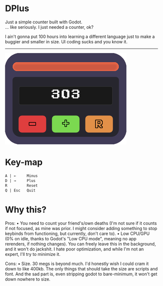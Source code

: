 # DPlus
Just a simple counter built with Godot.\
... like seriously. I just needed a counter, ok? 

I ain't gonna put 100 hours into learning a different language just to make a buggier and smaller in size. UI coding sucks and you know it.

<hr>

![preview](https://raw.githubusercontent.com/imh1kiko/DPlus/main/preview.png)


# Key-map
```
A | ←     Minus
D | →     Plus
R         Reset
Q | Esc   Quit
```

# Why this?
Pros:
• You need to count your friend's/own deaths (I'm not sure if it counts if not focused, as mine was prior. I might consider adding something to stop keybinds from functioning, but currently, don't care to).
• Low CPU/GPU (0% on idle, thanks to Godot's "Low CPU mode", meaning no app rerenders, if nothing changes). You can freely leave this in the background, and it won't do jackshit. I hate poor optimization, and while I'm not an expert, I'll try to minimize it.

Cons:
• Size. 30 megs is beyond much. I'd honestly wish I could cram it down to like 400kb. The only things that should take the size are scripts and font. And the sad part is, even stripping godot to bare-minimum, it won't get down nowhere to size.
